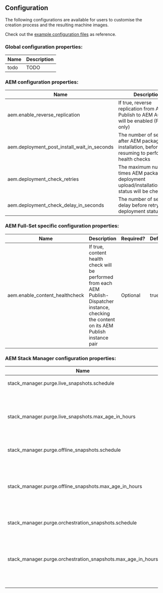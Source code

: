 Configuration
-------------

The following configurations are available for users to customise the creation process and the resulting machine images.

Check out the [example configuration files](https://github.com/shinesolutions/packer-aem/blob/master/examples/user-config/) as reference.

### Global configuration properties:

| Name | Description |
|------|-------------|
| todo | TODO |

### AEM configuration properties:

| Name | Description | Required? | Default |
|------|-------------|-----------|---------|
| aem.enable_reverse_replication | If true, reverse replication from AEM Publish to AEM Author will be enabled (Full-Set only) | Optional | true |
| aem.deployment_post_install_wait_in_seconds | The number of seconds after AEM package installation, before resuming to perform health checks | Optional | 10 |
| aem.deployment_check_retries | The maximum number of times AEM package deployment upload/installation/health status will be checked | Optional | 60 |
| aem.deployment_check_delay_in_seconds | The number of seconds delay before retrying the deployment status check | Optional | 5 |

### AEM Full-Set specific configuration properties:

| Name | Description | Required? | Default |
|------|-------------|-----------|---------|
| aem.enable_content_healthcheck | If true, content health check will be performed from each AEM Publish-Dispatcher instance, checking the content on its AEM Publish instance pair | Optional | true |

### AEM Stack Manager configuration properties:

| Name | Description | Required? | Default |
|------|-------------|-----------|---------|
| stack_manager.purge.live_snapshots.schedule | [Lambda cron expression](https://docs.aws.amazon.com/lambda/latest/dg/tutorial-scheduled-events-schedule-expressions.html) | Optional | `10 20 1/3 * ? *` |
| stack_manager.purge.live_snapshots.max_age_in_hours | The number of hours to keep a live snapshot before it expires and will be removed | Optional | `24` |
| stack_manager.purge.offline_snapshots.schedule | [Lambda cron expression](https://docs.aws.amazon.com/lambda/latest/dg/tutorial-scheduled-events-schedule-expressions.html) | Optional | `15 19 ? * SUN *` |
| stack_manager.purge.offline_snapshots.max_age_in_hours | The number of hours to keep an offline snapshot before it expires and will be removed  | Optional | `61320` |
| stack_manager.purge.orchestration_snapshots.schedule | [Lambda cron expression](https://docs.aws.amazon.com/lambda/latest/dg/tutorial-scheduled-events-schedule-expressions.html) | Optional | `5 0/4 * * ? *` |
| stack_manager.purge.orchestration_snapshots.max_age_in_hours | The number of hours to keep an orchestration snapshot before it expires and will be removed  | Optional | `4` |
